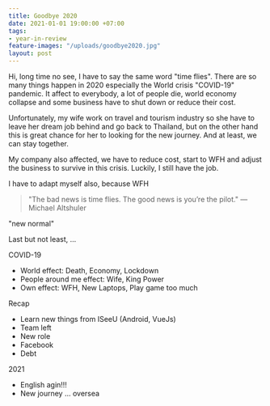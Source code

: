 ```yaml
---
title: Goodbye 2020
date: 2021-01-01 19:00:00 +07:00
tags:
- year-in-review
feature-images: "/uploads/goodbye2020.jpg"
layout: post
---
```


Hi, long time no see, I have to say the same word "time flies". There are so many things happen in 2020 especially the World crisis "COVID-19" pandemic. It affect to everybody, a lot of people die, world economy collapse and some business have to shut down or reduce their cost. 

Unfortunately, my wife work on travel and tourism industry so she have to leave her dream job behind and go back to Thailand, but on the other hand this is great chance for her to looking for the new journey. And at least, we can stay together.

My company also affected, we have to reduce cost, start to WFH and adjust the business to survive in this crisis. Luckily, I still have the job.

I have to adapt myself also, because WFH


> "The bad news is time flies. The good news is you’re the pilot."
― Michael Altshuler

"new normal"

Last but not least, ...

COVID-19
* World effect: Death, Economy, Lockdown
* People around me effect: Wife, King Power
* Own effect: WFH, New Laptops, Play game too much

Recap
* Learn new things from ISeeU (Android, VueJs)
* Team left
* New role
* Facebook
* Debt

2021
* English agin!!!
* New journey ... oversea